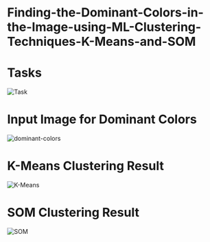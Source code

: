# Finding-the-Dominant-Colors-in-the-Image-using-ML-Clustering-Techniques-K-Means-and-SOM

# Tasks 

![Task](https://user-images.githubusercontent.com/117106355/199097240-353d1a35-afe0-4775-bafe-0b18c7df6e65.png)

# Input Image for Dominant Colors

![dominant-colors](https://user-images.githubusercontent.com/117106355/199097484-36116cc2-ebdb-4333-bb9b-9074b8659579.jpg)

# K-Means Clustering Result

![K-Means](https://user-images.githubusercontent.com/117106355/199097594-a4cec66e-6e15-494b-894f-b4c5caa42f96.PNG)


# SOM Clustering Result

![SOM](https://user-images.githubusercontent.com/117106355/199097617-f3cb97b4-1785-4a17-ad67-4d5275c3a473.PNG)

